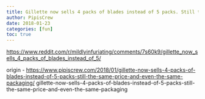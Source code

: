 ```yaml
---
title: Gillette now sells 4 packs of blades instead of 5 packs. Still the same price and even the same packaging!?
author: PipisCrew
date: 2018-01-23
categories: [fun]
toc: true
---
```


https://www.reddit.com/r/mildlyinfuriating/comments/7s60k9/gillette_now_sells_4_packs_of_blades_instead_of_5/

origin - https://www.pipiscrew.com/2018/01/gillette-now-sells-4-packs-of-blades-instead-of-5-packs-still-the-same-price-and-even-the-same-packaging/ gillette-now-sells-4-packs-of-blades-instead-of-5-packs-still-the-same-price-and-even-the-same-packaging